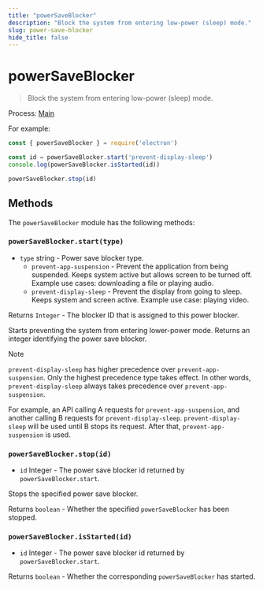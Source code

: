 ```yaml
---
title: "powerSaveBlocker"
description: "Block the system from entering low-power (sleep) mode."
slug: power-save-blocker
hide_title: false
---
```


# powerSaveBlocker

> Block the system from entering low-power (sleep) mode.

Process: [Main](../glossary.md#main-process)

For example:

```js
const { powerSaveBlocker } = require('electron')

const id = powerSaveBlocker.start('prevent-display-sleep')
console.log(powerSaveBlocker.isStarted(id))

powerSaveBlocker.stop(id)
```

## Methods

The `powerSaveBlocker` module has the following methods:

### `powerSaveBlocker.start(type)`

* `type` string - Power save blocker type.
  * `prevent-app-suspension` - Prevent the application from being suspended.
    Keeps system active but allows screen to be turned off. Example use cases:
    downloading a file or playing audio.
  * `prevent-display-sleep` - Prevent the display from going to sleep. Keeps
    system and screen active. Example use case: playing video.

Returns `Integer` - The blocker ID that is assigned to this power blocker.

Starts preventing the system from entering lower-power mode. Returns an integer
identifying the power save blocker.

> [!NOTE]
> `prevent-display-sleep` has higher precedence over
> `prevent-app-suspension`. Only the highest precedence type takes effect. In
> other words, `prevent-display-sleep` always takes precedence over
> `prevent-app-suspension`.

For example, an API calling A requests for `prevent-app-suspension`, and
another calling B requests for `prevent-display-sleep`. `prevent-display-sleep`
will be used until B stops its request. After that, `prevent-app-suspension`
is used.

### `powerSaveBlocker.stop(id)`

* `id` Integer - The power save blocker id returned by `powerSaveBlocker.start`.

Stops the specified power save blocker.

Returns `boolean` - Whether the specified `powerSaveBlocker` has been stopped.

### `powerSaveBlocker.isStarted(id)`

* `id` Integer - The power save blocker id returned by `powerSaveBlocker.start`.

Returns `boolean` - Whether the corresponding `powerSaveBlocker` has started.
